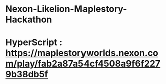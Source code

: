 # Nexon-Likelion-Maplestory-Hackathon

# HyperScript : https://maplestoryworlds.nexon.com/play/fab2a87a54cf4508a9f6f2279b38db5f
